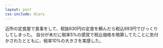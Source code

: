 ```yaml
---
layout: post
css-include: diary
---
```


近所の定食屋で食事をして、税抜630円の定食を頼んだら税込693円でびっくりしてしまった。
自分が未だに税率5%の感覚で税込価格を暗算してたことに気付かされたとともに、税率10%の大きさを実感した。